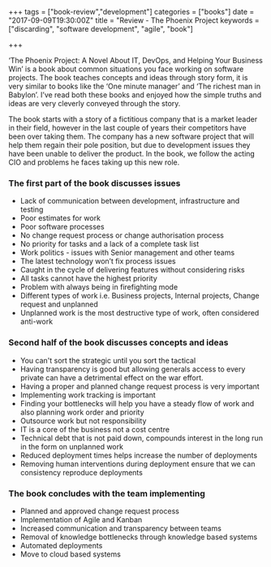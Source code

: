 +++
tags = ["book-review","development"]
categories = ["books"]
date = "2017-09-09T19:30:00Z"
title = "Review - The Phoenix Project
keywords = ["discarding", "software development", "agile", "book"]

+++

‘The Phoenix Project: A Novel About IT, DevOps, and Helping Your Business Win’ is a book about common situations you face working on software projects. The book teaches concepts and ideas through story form, it is very similar to books like the ‘One minute manager’ and ‘The richest man in Babylon’. I’ve read both these books and enjoyed how the simple truths and ideas are very cleverly conveyed through the story.

<!--more-->

The book starts with a story of a fictitious company that is a market leader in their field, however in the last couple of years their competitors have been over taking them. The company has a new software project that will help them regain their pole position, but due to development issues they have been unable to deliver the product. In the book, we follow the acting CIO and problems he faces taking up this new role. 

### The first part of the book discusses issues

* Lack of communication between development, infrastructure and testing
* Poor estimates for work
* Poor software processes
* No change request process or change authorisation process
* No priority for tasks and a lack of a complete task list
* Work politics - issues with Senior management and other teams
* The latest technology won’t fix process issues
* Caught in the cycle of delivering features without considering risks
* All tasks cannot have the highest priority
* Problem with always being in firefighting mode
* Different types of work i.e. Business projects, Internal projects, Change request and unplanned
* Unplanned work is the most destructive type of work, often considered anti-work

### Second half of the book discusses concepts and ideas

* You can't sort the strategic until you sort the tactical
* Having transparency is good but allowing generals access to every private can have a detrimental effect on the war effort.
* Having a proper and planned change request process is very important
* Implementing work tracking is important
* Finding your bottlenecks will help you have a steady flow of work and also planning work order and priority
* Outsource work but not responsibility
* IT is a core of the business not a cost centre
* Technical debt that is not paid down, compounds interest in the long run in the form on unplanned work
* Reduced deployment times helps increase the number of deployments
* Removing human interventions during deployment ensure that we can consistency reproduce deployments

### The book concludes with the team implementing

* Planned and approved change request process
* Implementation of Agile and Kanban
* Increased communication and transparency between teams
* Removal of knowledge bottlenecks through knowledge based systems
* Automated deployments 
* Move to cloud based systems